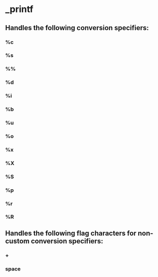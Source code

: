# _printf

## Handles the following conversion specifiers:

### %c
### %s
### %%
### %d
### %i
### %b
### %u
### %o
### %x
### %X
### %S
### %p
### %r
### %R

## Handles the following flag characters for non-custom conversion specifiers:

### +
### space
### #
